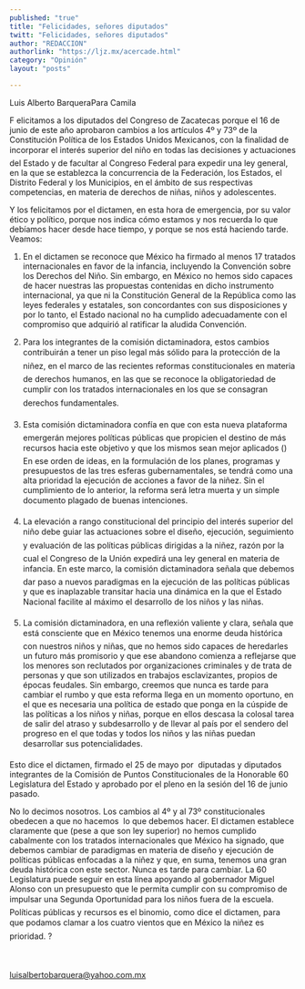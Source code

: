 ```yaml
---
published: "true"
title: "Felicidades, señores diputados"
twitt: "Felicidades, señores diputados"
author: "REDACCION"
authorlink: "https://ljz.mx/acercade.html"
category: "Opinión"
layout: "posts"

---
```



  Luis Alberto BarqueraPara Camila



  F elicitamos a los diputados del Congreso de Zacatecas porque el 16 de junio de este año aprobaron cambios a los artículos 4º y 73º de la Constitución Política de los Estados Unidos Mexicanos, con la finalidad de incorporar el interés superior del niño en todas las decisiones y actuaciones del Estado y de facultar al Congreso Federal para expedir una ley general, en la que se establezca la concurrencia de la Federación, los Estados, el Distrito Federal y los Municipios, en el ámbito de sus respectivas competencias, en materia de derechos de niñas, niños y adolescentes.



  Y los felicitamos por el dictamen, en esta hora de emergencia, por su valor ético y político, porque nos indica cómo estamos y nos recuerda lo que debíamos hacer desde hace tiempo, y porque se nos está haciendo tarde. Veamos:



  1. En el dictamen se reconoce que México ha firmado al menos 17 tratados internacionales en favor de la infancia, incluyendo la Convención sobre los Derechos del Niño. Sin embargo, en México no hemos sido capaces de hacer nuestras las propuestas contenidas en dicho instrumento internacional, ya que ni la Constitución General de la República como las leyes federales y estatales, son concordantes con sus disposiciones y por lo tanto, el Estado nacional no ha cumplido adecuadamente con el compromiso que adquirió al ratificar la aludida Convención.



  2. Para los integrantes de la comisión dictaminadora, estos cambios contribuirán a tener un piso legal más sólido para la protección de la niñez, en el marco de las recientes reformas constitucionales en materia de derechos humanos, en las que se reconoce la obligatoriedad de cumplir con los tratados internacionales en los que se consagran derechos fundamentales.



  3. Esta comisión dictaminadora confía en que con esta nueva plataforma emergerán mejores políticas públicas que propicien el destino de más recursos hacia este objetivo y que los mismos sean mejor aplicados () En ese orden de ideas, en la formulación de los planes, programas y presupuestos de las tres esferas gubernamentales, se tendrá como una alta prioridad la ejecución de acciones a favor de la niñez. Sin el cumplimiento de lo anterior, la reforma será letra muerta y un simple documento plagado de buenas intenciones.



  4. La elevación a rango constitucional del principio del interés superior del niño debe guiar las actuaciones sobre el diseño, ejecución, seguimiento y evaluación de las políticas públicas dirigidas a la niñez, razón por la cual el Congreso de la Unión expedirá una ley general en materia de infancia. En este marco, la comisión dictaminadora señala que debemos dar paso a nuevos paradigmas en la ejecución de las políticas públicas y que es inaplazable transitar hacia una dinámica en la que el Estado Nacional facilite al máximo el desarrollo de los niños y las niñas.



  5. La comisión dictaminadora, en una reflexión valiente y clara, señala que está consciente que en México tenemos una enorme deuda histórica con nuestros niños y niñas, que no hemos sido capaces de heredarles un futuro más promisorio y que ese abandono comienza a reflejarse que los menores son reclutados por organizaciones criminales y de trata de personas y que son utilizados en trabajos esclavizantes, propios de épocas feudales. Sin embargo, creemos que nunca es tarde para cambiar el rumbo y que esta reforma llega en un momento oportuno, en el que es necesaria una política de estado que ponga en la cúspide de las políticas a los niños y niñas, porque en ellos descasa la colosal tarea de salir del atraso y subdesarrollo y de llevar al país por el sendero del progreso en el que todas y todos los niños y las niñas puedan desarrollar sus potencialidades.



  Esto dice el dictamen, firmado el 25 de mayo por  diputadas y diputados integrantes de la Comisión de Puntos Constitucionales de la Honorable 60 Legislatura del Estado y aprobado por el pleno en la sesión del 16 de junio pasado.



  No lo decimos nosotros. Los cambios al 4º y al 73º constitucionales obedecen a que no hacemos  lo que debemos hacer. El dictamen establece claramente que (pese a que son ley superior) no hemos cumplido cabalmente con los tratados internacionales que México ha signado, que debemos cambiar de paradigmas en materia de diseño y ejecución de políticas públicas enfocadas a la niñez y que, en suma, tenemos una gran deuda histórica con este sector. Nunca es tarde para cambiar. La 60 Legislatura puede seguir en esta línea apoyando al gobernador Miguel Alonso con un presupuesto que le permita cumplir con su compromiso de impulsar una Segunda Oportunidad para los niños fuera de la escuela. Políticas públicas y recursos es el binomio, como dice el dictamen, para que podamos clamar a los cuatro vientos que en México la niñez es prioridad. ?



   



  luisalbertobarquera@yahoo.com.mx

